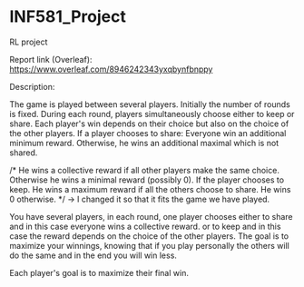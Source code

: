 # INF581_Project
RL project

Report link (Overleaf): https://www.overleaf.com/8946242343yxqbynfbnppy

Description:

The game is played between several players. Initially the number of rounds is fixed.
During each round, players simultaneously choose either to keep or share.
Each player's win depends on their choice but also on the choice of the other players.
If a player chooses to share:
Everyone win an additional minimum reward.
Otherwise, he wins an additional maximal which is not shared.

/*
He wins a collective reward if all other players make the same choice. Otherwise he wins a minimal reward (possibly 0).
If the player chooses to keep. He wins a maximum reward if all the others choose to share. He wins 0 otherwise.
*/ -> I changed it so that it fits the game we have played.


You have several players, in each round, one player chooses either to share and in this case everyone wins a collective reward.
or to keep and in this case the reward depends on the choice of the other players. The goal is to maximize your winnings, knowing that if you play personally the others will do the same and in the end you will win less.

Each player's goal is to maximize their final win.


